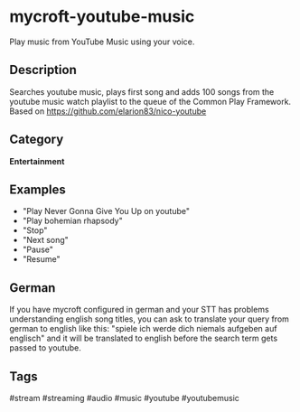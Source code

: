 # mycroft-youtube-music
Play music from YouTube Music using your voice.

## Description
Searches youtube music, plays first song and adds 100 songs from the youtube music watch playlist to the queue of the Common Play Framework.<br>
Based on https://github.com/elarion83/nico-youtube

## Category
**Entertainment**

## Examples
* "Play Never Gonna Give You Up on youtube"
* "Play bohemian rhapsody"
* "Stop"
* "Next song"
* "Pause"
* "Resume"

## German
If you have mycroft configured in german and your STT has problems understanding english song titles, you can ask to translate your query from german to english like this: "spiele ich werde dich niemals aufgeben auf englisch" and it will be translated to english before the search term gets passed to youtube.

## Tags
#stream
#streaming
#audio
#music
#youtube
#youtubemusic
